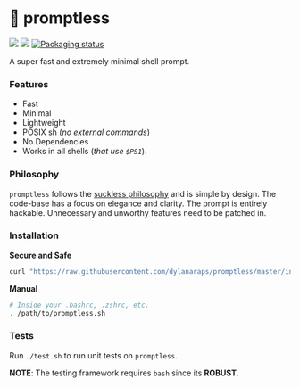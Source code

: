 # 🚀 promptless

<a href="https://discord.gg/BtnTPFF"><img src="https://img.shields.io/discord/440354555197128704.svg"></a>
<a href="https://travis-ci.org/dylanaraps/promptless"><img src="https://travis-ci.org/dylanaraps/promptless.svg?branch=master"></a>
<a href="https://repology.org/metapackage/promptless"><img src="https://repology.org/badge/tiny-repos/promptless.svg" alt="Packaging status"></a>

A super fast and extremely minimal shell prompt.

### Features

- Fast
- Minimal
- Lightweight
- POSIX sh (*no external commands*)
- No Dependencies
- Works in all shells (*that use `$PS1`*).


### Philosophy

`promptless` follows the [suckless philosophy](https://suckless.org/philosophy/) and is simple by design. The code-base has a focus on elegance and clarity. The prompt is entirely hackable. Unnecessary and unworthy features need to be patched in.


### Installation

**Secure and Safe**

```sh
curl "https://raw.githubusercontent.com/dylanaraps/promptless/master/install.sh" | sh
```

**Manual**

```sh
# Inside your .bashrc, .zshrc, etc.
. /path/to/promptless.sh
```

### Tests

Run `./test.sh` to run unit tests on `promptless`.

**NOTE**: The testing framework requires `bash` since its **ROBUST**.
